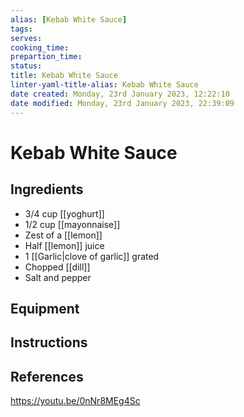 ```yaml
---
alias: [Kebab White Sauce]
tags:
serves:
cooking_time:
prepartion_time:
status:
title: Kebab White Sauce
linter-yaml-title-alias: Kebab White Sauce
date created: Monday, 23rd January 2023, 12:22:10
date modified: Monday, 23rd January 2023, 22:39:09
---
```


# Kebab White Sauce

## Ingredients

- 3/4 cup [[yoghurt]]
- 1/2 cup [[mayonnaise]]
- Zest of a [[lemon]]
- Half [[lemon]] juice
- 1 [[Garlic|clove of garlic]] grated
- Chopped [[dill]]
- Salt and pepper

## Equipment

## Instructions

## References

https://youtu.be/0nNr8MEg4Sc
